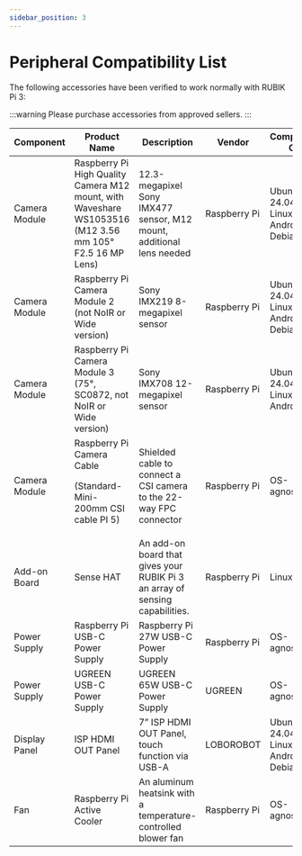 ```yaml
---
sidebar_position: 3
---
```

# Peripheral Compatibility List

The following accessories have been verified to work normally with RUBIK Pi 3:

:::warning
Please purchase accessories from approved sellers.
:::

| Component       | Product Name                                                                                     | Description                                                                 | Vendor        | Compatible OS                              |
|-----------------|--------------------------------------------------------------------------------------------------|-----------------------------------------------------------------------------|---------------|--------------------------------------------|
| Camera Module   | Raspberry Pi High Quality Camera M12 mount, with Waveshare WS1053516 (M12 3.56 mm 105° F2.5 16 MP Lens) | 12.3-megapixel Sony IMX477 sensor, M12 mount, additional lens needed        | Raspberry Pi  | Ubuntu 24.04, Linux, Android 13, Debian 13 |
| Camera Module   | Raspberry Pi Camera Module 2 (not NoIR or Wide version)                                      | Sony IMX219 8-megapixel sensor                                              | Raspberry Pi  | Ubuntu 24.04, Linux, Android 13, Debian 13 |
| Camera Module   | Raspberry Pi Camera Module 3 (75°, SC0872, not NoIR or Wide version)                           | Sony IMX708 12-megapixel sensor                                             | Raspberry Pi  | Ubuntu 24.04, Linux, Android 13                          |
| Camera Module   | Raspberry Pi Camera Cable<p>(Standard-Mini-200mm CSI cable PI 5)   </p>                             | Shielded cable to connect a CSI camera to the 22-way FPC connector           | Raspberry Pi  | OS-agnostic                                 |
| Add-on Board    | Sense HAT                                                                                       | An add-on board that gives your RUBIK Pi 3 an array of sensing capabilities. | Raspberry Pi  | Linux                                       |
| Power Supply    | Raspberry Pi USB-C Power Supply                                                                  | Raspberry Pi 27W USB-C Power Supply                                         | Raspberry Pi  | OS-agnostic                                 |
| Power Supply    | UGREEN USB-C Power Supply                                                                        | UGREEN 65W USB-C Power Supply                                               | UGREEN        | OS-agnostic                                 |
| Display Panel   | ISP HDMI OUT Panel                                                                               | 7” ISP HDMI OUT Panel, touch function via USB-A                             | LOBOROBOT     | Ubuntu 24.04, Linux, Android 13, Debian 13  |
| Fan             | Raspberry Pi Active Cooler                                                                       | An aluminum heatsink with a temperature-controlled blower fan               | Raspberry Pi  | OS-agnostic                                 |
